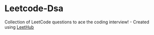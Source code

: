 # Leetcode-Dsa
Collection of LeetCode questions to ace the coding interview! - Created using [LeetHub](https://github.com/QasimWani/LeetHub)
